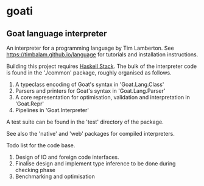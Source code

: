 goati
=====

Goat language interpreter
-------------------------

An interpreter for a programming language by Tim Lamberton.
See https://timbalam.github.io/language for tutorials and installation instructions.

Building this project requires [Haskell Stack](https://docs.haskellstack.org/en/stable/).
The bulk of the interpreter code is found in the './common' package,
roughly organised as follows.
1. A typeclass encoding of Goat's syntax in
'Goat.Lang.Class'
2. Parsers and printers for Goat's syntax in 
'Goat.Lang.Parser'
2. A core representation for optimisation, 
validation and interpretation in 'Goat.Repr'
5. Pipelines in 'Goat.Interpreter'

A test suite can be found in the 'test' directory of the package.

See also the 'native' and 'web' packages for compiled interpreters.

Todo list for the code base.
1. Design of IO and foreign code interfaces.
1. Finalise design and implement type inference to be done during checking phase
2. Benchmarking and optimisation
